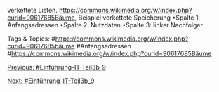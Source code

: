 verkettete Listen.
https://commons.wikimedia.org/w/index.php?curid=90617685Bäume, Beispiel verkettete Speicherung
•Spalte 1: Anfangsadressen
•Spalte 2: Nutzdaten
•Spalte 3: linker Nachfolger

   Tags & Topics:
   #https://commons.wikimedia.org/w/index.php?curid=90617685bäume
   #Anfangsadressen
   #https://commons.wikimedia.org/w/index.php?curid=90617685Bäume

[Previous: #Einführung-IT-Teil3b_9](Einführung-IT-Teil3b_9.md)

[Next: #Einführung-IT-Teil3b_9](Einführung-IT-Teil3b_9.md)